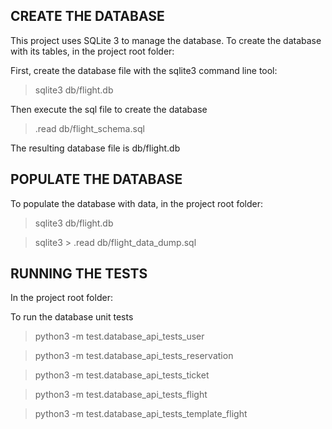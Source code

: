 CREATE THE DATABASE
------------------

This project uses SQLite 3 to manage the database. To create the database with its tables, in the project root folder:

First, create the database file with the sqlite3 command line tool:

> sqlite3 db/flight.db

Then execute the sql file to create the database

> .read db/flight_schema.sql

The resulting database file is db/flight.db

POPULATE THE DATABASE
------------------

To populate the database with data, in the project root folder:

> sqlite3 db/flight.db

> sqlite3 \> .read db/flight_data_dump.sql

RUNNING THE TESTS
-----------------

In the project root folder:

To run the database unit tests
> python3 -m test.database_api_tests_user

> python3 -m test.database_api_tests_reservation

> python3 -m test.database_api_tests_ticket

> python3 -m test.database_api_tests_flight

> python3 -m test.database_api_tests_template_flight
